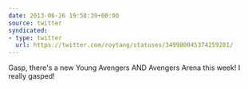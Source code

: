 ```yaml
---
date: 2013-06-26 19:58:39+00:00
source: twitter
syndicated:
- type: twitter
  url: https://twitter.com/roytang/statuses/349980045374259201/
---
```


Gasp, there's a new Young Avengers AND Avengers Arena this week! I really gasped!